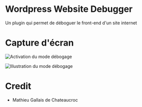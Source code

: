 # Wordpress Website Debugger

Un plugin qui permet de déboguer le front-end d'un site internet

# Capture d'écran

![Activation du mode débogage](https://github.com/user-attachments/assets/d2b4e7aa-74ba-4d81-9c6f-a3c97d3f0d96)

![Illustration du mode débogage](https://github.com/user-attachments/assets/73f83f9d-6f98-40a6-905c-01482b060491)

# Credit

- Mathieu Gallais de Chateaucroc
